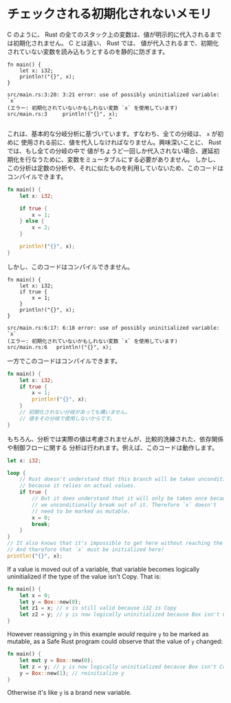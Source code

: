 <!--
# Checked Uninitialized Memory
-->

# チェックされる初期化されないメモリ

<!--
Like C, all stack variables in Rust are uninitialized until a value is
explicitly assigned to them. Unlike C, Rust statically prevents you from ever
reading them until you do:
-->

C のように、 Rust の全てのスタック上の変数は、値が明示的に代入されるまでは初期化されません。 C とは違い、 Rust では、
値が代入されるまで、初期化されていない変数を読み込もうとするのを静的に防ぎます。

```rust,ignore
fn main() {
    let x: i32;
    println!("{}", x);
}
```

```text
src/main.rs:3:20: 3:21 error: use of possibly uninitialized variable: `x`
(エラー: 初期化されていないかもしれない変数 `x` を使用しています)
src/main.rs:3     println!("{}", x);
                                 ^
```

<!--
This is based off of a basic branch analysis: every branch must assign a value
to `x` before it is first used. Interestingly, Rust doesn't require the variable
to be mutable to perform a delayed initialization if every branch assigns
exactly once. However the analysis does not take advantage of constant analysis
or anything like that. So this compiles:
-->

これは、基本的な分岐分析に基づいています。すなわち、全ての分岐は、 `x` が初めに
使用される前に、値を代入しなければなりません。興味深いことに、 Rust では、もし全ての分岐の中で
値がちょうど一回しか代入されない場合、遅延初期化を行なうために、変数をミュータブルにする必要がありません。
しかし、この分析は定数の分析や、それに似たものを利用していないため、このコードはコンパイルできます。

```rust
fn main() {
    let x: i32;

    if true {
        x = 1;
    } else {
        x = 2;
    }

    println!("{}", x);
}
```

<!--
but this doesn't:
-->

しかし、このコードはコンパイルできません。

```rust,ignore
fn main() {
    let x: i32;
    if true {
        x = 1;
    }
    println!("{}", x);
}
```

```text
src/main.rs:6:17: 6:18 error: use of possibly uninitialized variable: `x`
(エラー: 初期化されていないかもしれない変数 `x` を使用しています)
src/main.rs:6   println!("{}", x);
```

<!--
while this does:
-->

一方でこのコードはコンパイルできます。

```rust
fn main() {
    let x: i32;
    if true {
        x = 1;
        println!("{}", x);
    }
    // 初期化されない分岐があっても構いません。
    // 値をその分岐で使用しないからです。
}
```

<!--
Of course, while the analysis doesn't consider actual values, it does
have a relatively sophisticated understanding of dependencies and control
flow. For instance, this works:
-->

もちろん、分析では実際の値は考慮されませんが、比較的洗練された、依存関係や制御フローに関する
分析は行われます。例えば、このコードは動作します。

```rust
let x: i32;

loop {
    // Rust doesn't understand that this branch will be taken unconditionally,
    // because it relies on actual values.
    if true {
        // But it does understand that it will only be taken once because
        // we unconditionally break out of it. Therefore `x` doesn't
        // need to be marked as mutable.
        x = 0;
        break;
    }
}
// It also knows that it's impossible to get here without reaching the break.
// And therefore that `x` must be initialized here!
println!("{}", x);
```

If a value is moved out of a variable, that variable becomes logically
uninitialized if the type of the value isn't Copy. That is:

```rust
fn main() {
    let x = 0;
    let y = Box::new(0);
    let z1 = x; // x is still valid because i32 is Copy
    let z2 = y; // y is now logically uninitialized because Box isn't Copy
}
```

However reassigning `y` in this example *would* require `y` to be marked as
mutable, as a Safe Rust program could observe that the value of `y` changed:

```rust
fn main() {
    let mut y = Box::new(0);
    let z = y; // y is now logically uninitialized because Box isn't Copy
    y = Box::new(1); // reinitialize y
}
```

Otherwise it's like `y` is a brand new variable.
